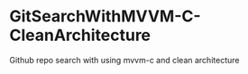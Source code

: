 # GitSearchWithMVVM-C-CleanArchitecture
Github repo search with using mvvm-c and clean architecture

